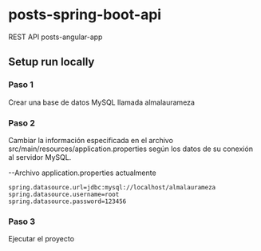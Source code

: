 # posts-spring-boot-api
REST API posts-angular-app 

## Setup run locally
### Paso 1
Crear una base de datos MySQL llamada almalaurameza 

### Paso 2
Cambiar la información especificada en el archivo src/main/resources/application.properties según los datos de su conexión al servidor MySQL.

--Archivo application.properties actualmente

```
spring.datasource.url=jdbc:mysql://localhost/almalaurameza
spring.datasource.username=root
spring.datasource.password=123456
```
### Paso 3
Ejecutar el proyecto
